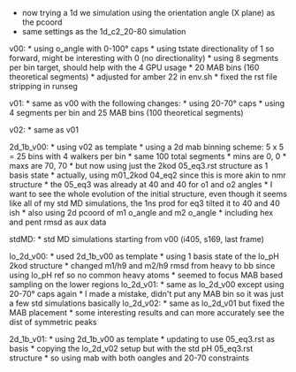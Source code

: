 * now trying a 1d we simulation using the orientation angle (X plane) as the pcoord
* same settings as the 1d_c2_20-80 simulation

v00:
    * using o_angle with 0-100° caps
    * using tstate directionality of 1 so forward, might be interesting with 0 (no directionality)
    * using 8 segments per bin target, should help with the 4 GPU usage
        * 20 MAB bins (160 theoretical segments)
    * adjusted for amber 22 in env.sh
    * fixed the rst file stripping in runseg

v01:
    * same as v00 with the following changes:
        * using 20-70° caps
        * using 4 segments per bin and 25 MAB bins (100 theoretical segments)

v02:
    * same as v01

2d_1b_v00:
    * using v02 as template
    * using a 2d mab binning scheme: 5 x 5 = 25 bins with 4 walkers per bin
        * same 100 total segments
        * mins are 0, 0
        * maxs are 70, 70
    * but now using just the 2kod 05_eq3.rst structure as 1 basis state
        * actually, using m01_2kod 04_eq2 since this is more akin to nmr structure
        * the 05_eq3 was already at 40 and 40 for o1 and o2 angles
        * I want to see the whole evolution of the initial structure, even though it seems like all of my std MD simulations, the 1ns prod for eq3 tilted it to 40 and 40 ish
    * also using 2d pcoord of m1 o_angle and m2 o_angle
    * including hex and pent rmsd as aux data

stdMD:
    * std MD simulations starting from v00 (i405, s169, last frame)

lo_2d_v00:
    * used 2d_1b_v00 as template
    * using 1 basis state of the lo_pH 2kod structure
    * changed m1/h9 and m2/h9 rmsd from heavy to bb since using lo_pH ref so no common heavy atoms
    * seemed to focus MAB based sampling on the lower regions
lo_2d_v01:
    * same as lo_2d_v00 except using 20-70° caps again
    * I made a mistake, didn't put any MAB bin so it was just a few std simulations basically
lo_2d_v02:
    * same as lo_2d_v01 but fixed the MAB placement
    * some interesting results and can more accurately see the dist of symmetric peaks

2d_1b_v01:
    * using 2d_1b_v00 as template
        * updating to use 05_eq3.rst as basis
    * copying the lo_2d_v02 setup but with the std pH 05_eq3.rst structure
    * so using mab with both oangles and 20-70 constraints

